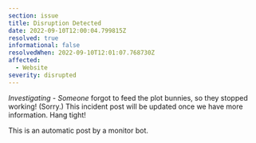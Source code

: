 ```yaml
---
section: issue
title: Disruption Detected
date: 2022-09-10T12:00:04.799815Z
resolved: true
informational: false
resolvedWhen: 2022-09-10T12:01:07.768730Z
affected:
  - Website
severity: disrupted
---
```

*Investigating* - _Someone_ forgot to feed the plot bunnies, so they stopped working! (Sorry.) This incident post will be updated once we have more information. Hang tight!

This is an automatic post by a monitor bot.
        